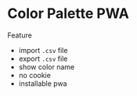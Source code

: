 # Color Palette PWA

Feature

- import `.csv` file
- export `.csv` file
- show color name
- no cookie
- installable pwa
